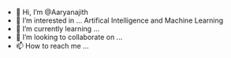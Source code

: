 - 👋 Hi, I’m @Aaryanajith
- 👀 I’m interested in ... Artifical Intelligence and Machine Learning
- 🌱 I’m currently learning ...
- 💞️ I’m looking to collaborate on ...
- 📫 How to reach me ...

<!---
Aaryanajith/Aaryanajith is a ✨ special ✨ repository because its `README.md` (this file) appears on your GitHub profile.
You can click the Preview link to take a look at your changes.
--->
